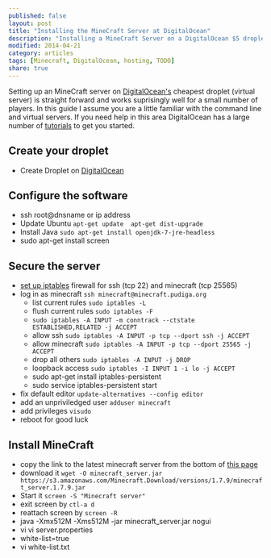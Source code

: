 ```yaml
---
published: false
layout: post
title: "Installing the MineCraft Server at DigitalOcean"
description: "Installing a MineCraft Server on a DigitalOcean $5 droplet."
modified: 2014-04-21
category: articles
tags: [Minecraft, DigitalOcean, hosting, TODO]
share: true
---
```


Setting up an MineCraft server on [DigitalOcean's](https://www.digitalocean.com/) cheapest droplet (virtual server) is straight forward and works suprisingly well for a small number of players. In this guide I assume you are a little familiar with the command line and virtual servers. If you need help in this area DigitalOcean has a large number of [tutorials](https://www.digitalocean.com/community/articles/how-to-create-your-first-digitalocean-droplet-virtual-server) to get you started.

## Create your droplet

* Create Droplet on [DigitalOcean](https://www.digitalocean.com/)

## Configure the software

* ssh root@dnsname or ip address
* Update Ubuntu
  `apt-get update 
   apt-get dist-upgrade`
* Install Java `sudo apt-get install openjdk-7-jre-headless`
* sudo apt-get install screen

## Secure the server

* [set up iptables](https://www.digitalocean.com/community/articles/how-to-set-up-a-firewall-using-ip-tables-on-ubuntu-12-04) firewall for ssh (tcp 22) and minecraft (tcp 25565)
* log in as minecraft `ssh minecraft@minecraft.pudiga.org`
	* list current rules `sudo iptables -L`
	* flush current rules `sudo iptables -F`
	* `sudo iptables -A INPUT -m conntrack --ctstate ESTABLISHED,RELATED -j ACCEPT`
	* allow ssh `sudo iptables -A INPUT -p tcp --dport ssh -j ACCEPT`
	* allow minecraft `sudo iptables -A INPUT -p tcp --dport 25565 -j ACCEPT`
	* drop all others `sudo iptables -A INPUT -j DROP`
    * loopback access `sudo iptables -I INPUT 1 -i lo -j ACCEPT`
    * sudo apt-get install iptables-persistent
    * sudo service iptables-persistent start
* fix default editor `update-alternatives --config editor`
* add an unpriviledged user `adduser minecraft`
* add privileges `visudo`
* reboot for good luck

## Install MineCraft

* copy the link to the latest minecraft server from the bottom of [this page](https://minecraft.net/download)
* download it `wget -O minecraft_server.jar https://s3.amazonaws.com/Minecraft.Download/versions/1.7.9/minecraft_server.1.7.9.jar`
* Start it `screen -S "Minecraft server"`
* exit screen by `ctl-a d`
* reattach screen by `screen -R`
* java -Xmx512M -Xms512M -jar minecraft_server.jar nogui
* vi vi server.properties
* white-list=true
* vi white-list.txt